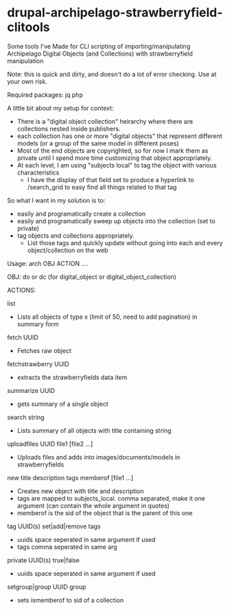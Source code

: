 # drupal-archipelago-strawberryfield-clitools
Some tools I've Made for CLI scripting of importing/manipulating Archipelago Digital Objects (and Collections) with strawberryfield manipulation

Note: this is quick and dirty, and doesn't do a lot of error checking.  Use at your own risk.

Required packages:
  jq
  php

A little bit about my setup for context:
* There is a "digital object collection" heirarchy where there are collections nested inside publishers.
* each collection has one or more "digital objects" that represent different models (or a group of the same model in different poses)
* Most of the end objects are copyrighted, so for now I mark them as private until I spend more time customizing that object appropriately.
* At each level, I am using "subjects local" to tag the object with various characteristics
  * I have the display of that field set to produce a hyperlink to /search_grid to easy find all things related to that tag

So what I want in my solution is to:
* easily and programatically create a collection
* easily and programatically sweep up objects into the collection (set to private)
* tag objects and collections appropriately.
  * List those tags and quickly update without going into each and every object/collection on the web


Usage:  arch OBJ ACTION ....

OBJ:  do or dc (for digital_object or digital_object_collection)

ACTIONS:

list
* Lists all objects of type x (limit of 50, need to add pagination) in summary form

fetch UUID
* Fetches raw object

fetchstrawberry UUID
* extracts the strawberryfields data item

summarize UUID
* gets summary of a single object

search string
* Lists summary of all objects with title containing string

uploadfiles UUID file1 [file2 ...]
* Uploads files and adds into images/documents/models in strawberryfields

new title description tags memberof [file1 ...]
* Creates new object with title and description
* tags are mapped to subjects_local.  comma separated, make it one argument (can contain the whole argument in quotes)
* memberof is the sid of the object that is the parent of this one

tag UUID(s) set|add|remove tags
* uuids space seperated in same argument if used
* tags comma seperated in same arg

private UUID(s) true|false
* uuids space seperated in same argument if used

setgroup|group  UUID group
* sets ismemberof to sid of a collection
